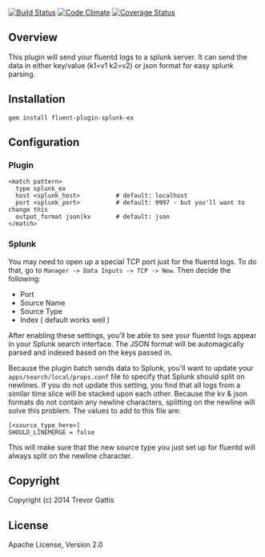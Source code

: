 [![Build Status](https://travis-ci.org/gtrevg/fluent-plugin-splunk-ex.svg?branch=master)](https://travis-ci.org/gtrevg/fluent-plugin-splunk-ex)  [![Code Climate](https://codeclimate.com/github/gtrevg/fluent-plugin-splunk-ex.png)](https://codeclimate.com/github/gtrevg/fluent-plugin-splunk-ex)  [![Coverage Status](https://coveralls.io/repos/gtrevg/fluent-plugin-splunk-ex/badge.png)](https://coveralls.io/r/gtrevg/fluent-plugin-splunk-ex)

## Overview

This plugin will send your fluentd logs to a splunk server.  It can send the data in either
key/value (k1=v1 k2=v2) or json format for easy splunk parsing.


## Installation

    gem install fluent-plugin-splunk-ex

## Configuration

### Plugin

    <match pattern>
      type splunk_ex
      host <splunk_host>          # default: localhost
      port <splunk_port>          # default: 9997 - but you'll want to change this
      output_format json|kv       # default: json
    </match>

### Splunk

You may need to open up a special TCP port just for the fluentd logs.  To do that, go to
`Manager -> Data Inputs -> TCP -> New`.  Then decide the following:

* Port
* Source Name
* Source Type
* Index ( default works well )

After enabling these settings, you'll be able to see your fluentd logs appear in your Splunk search interface.
The JSON format will be automagically parsed and indexed based on the keys passed in.

Because the plugin batch sends data to Splunk, you'll want to update your `apps/search/local/props.conf`
file to specify that Splunk should split on newlines. If you do not update this setting, you find that
all logs from a similar time slice will be stacked upon each other.  Because the kv & json formats do
not contain any newline characters, splitting on the newline will solve this problem.  The values to
add to this file are:

    [<source_type_here>]
    SHOULD_LINEMERGE = false
    
This will make sure that the new source type you just set up for fluentd will always split on the newline character.

## Copyright

Copyright (c) 2014 Trevor Gattis

## License

Apache License, Version 2.0


